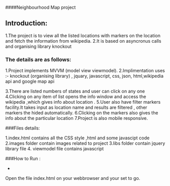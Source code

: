 ####Neighbourhood Map project

## Introduction:


1.The project is to view all the listed locations with markers on the location and fetch the information from wikipedia.
2.It is based on asyncronus calls and organising library knockout

### The details are as follows:

1.Project implements MVVM (model view viewmodel).
2.Implimentation uses :-
                                           knockout (organising library) , 
                                            jquary,  javascript, css, json, html,wikipedia api and google map api

3.There are listed numbers of states and user can click on any one 
4.Clicking on any item of list opens the info window and access the wikipedia ,which gives info about location .
5.User also have filter markers facility.It takes input as location name and results are filtered , other markers the hided automatically.
6.Clicking on the markers also gives the info about the particular location
7.Project is also mobile responsive.

###Files details:

1.index.html contains all the CSS style ,html and some javascipt code
2.images folder contain images related to project
3.libs folder contain jquery library file
4. viewmodel file contains javascript

###How to Run :

-

Open the file index.html on your webbrowser and your set to go.

